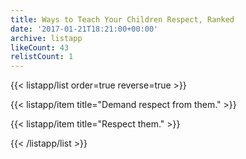 ```yaml
---
title: Ways to Teach Your Children Respect, Ranked
date: '2017-01-21T18:21:00+00:00'
archive: listapp
likeCount: 43
relistCount: 1
---
```


<!--more-->

{{< listapp/list order=true reverse=true >}}

   {{< listapp/item title="Demand respect from them." >}}

   {{< listapp/item title="Respect them." >}}

{{< /listapp/list >}}

